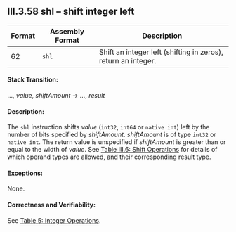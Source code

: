 ## III.3.58 shl &ndash; shift integer left

 | Format | Assembly Format | Description
 | ---- | ---- | ----
 | 62 | `shl` | Shift an integer left (shifting in zeros), return an integer.

#### Stack Transition:

&hellip;, _value_, _shiftAmount_ &rarr; &hellip;, _result_

#### Description:

The `shl` instruction shifts _value_ (`int32`, `int64` or `native int`) left by the number of bits specified by _shiftAmount_. _shiftAmount_ is of type `int32` or `native int`. The return value is unspecified if _shiftAmount_ is greater than or equal to the width of _value_. See [Table III.6: Shift Operations](#todo-missing-hyperlink) for details of which operand types are allowed, and their corresponding result type.

#### Exceptions:

None.

#### Correctness and Verifiability:

See [Table 5: Integer Operations](#todo-missing-hyperlink).
